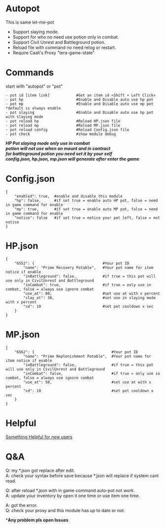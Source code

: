 # Autopot
This is same let-me-pot</br>
- Support slaying mode.
- Support for who no need use potion only in combat.</br>
- Support Civil Unrest and Battleground potion.</br>
- Reload file with command no need relog or restart.</br>
- Require Caali's Proxy "tera-game-state"</br>
# Commands
start with "autopot" or "pot"
```
- pot id [item link]            #Get an item id <Shift + Left Click>
- pot hp                        #Enable and Disable auto use hp pot
- pot mp                        #Enable and Disable auto use mp pot *default is always enable
- pot slaying                   #Enable and Disable auto use hp pot with slaying mode
- pot reload hp                 #Reload HP.json file
- pot reload mp                 #Reload MP.json file
- pot reload config             #Reload Config.json file
- pot check                     #show module debug
```

***HP Pot slaying mode only use in combat***</br>
***potion will not use when on mount and in contract***</br>
***for battleground potion you need set it by your self***</br>
***config.json, hp.json, mp.json will generate after enter the game***</br>

# Config.json
```
{
    "enabled": true,  #enable and disable this module
    "hp": false,      #if set true = enable auto HP pot, false = need in game command for enable
    "mp": true,       #if set true = enable auto MP pot, false = need in game command for enable
    "notice": false   #if set true = notice your pot left, false = not notice
}
```
# HP.json
```
{
    "6552": {                               #Your pot ID
        "name": "Prime Recovery Potable",   #Your pot name for item notice if enable
        "inBattleground": false,            #if true = this pot will use only in CivilUnrest and Battleground
        "inCombat": true,                   #if true = only use in combat, false = always use ignore combat
        "use_at": 80,                       #set use at with x percent
        "slay_at": 30,                      #set use in slaying mode with x percent
        "cd": 10                            #set pot cooldown x sec
    }
}
```
# MP.json
```
{
    "6562": {                                   #Your pot ID
        "name": "Prime Replenishment Potable",  #Your pot name for item notice if enable
        "inBattleground": false,                #if true = this pot will use only in CivilUnrest and Battleground
        "inCombat": false,                      #if true = only use in combat, false = always use ignore combat
        "use_at": 50,                           #set use at with x percent
        "cd": 10                                #set pot cooldown x sec
    }
}
```
# Helpful 
[Something Helpful for new users](https://github.com/Fukki/auto-pot/issues/6)

# Q&A
Q: my *.json got replace after edit.</br>
A: check your syntax before save because *.json will replace if system cant read.</br>

Q: after reload *.json with in game command auto-pot not work.</br>
A: update your inventory by open it one time or use item one time.</br>

A: got the error.</br>
Q: check your proxy and this module has up to date or not.</br>

***Any problem pls open Issues**
